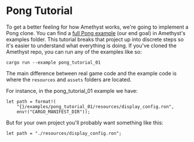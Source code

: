 # Pong Tutorial

To get a better feeling for how Amethyst works, we're going to implement a 
Pong clone. You can find a [full Pong example][pong] (our end goal) in Amethyst's 
examples folder. This tutorial breaks that project up into discrete steps so 
it's easier to understand what everything is doing. If you've cloned the 
Amethyst repo, you can run any of the examples like so:

```norun
cargo run --example pong_tutorial_01
```

The main difference between real game code and the example code is where the 
`resources` and `assets` folders are located.

For instance, in the pong_tutorial_01 example we have:

```rust,ignore
let path = format!(
    "{}/examples/pong_tutorial_01/resources/display_config.ron",
    env!("CARGO_MANIFEST_DIR"));
```

But for your own project you'll probably want something like this:

```rust,ignore
let path = "./resources/display_config.ron";
```

[pong]: https://github.com/amethyst/amethyst/tree/develop/examples/pong

